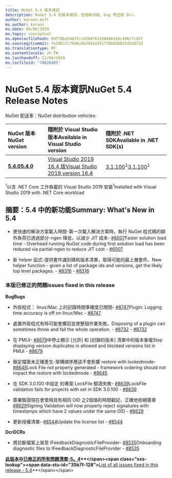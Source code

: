 ```yaml
---
title: NuGet 5.4 版本資訊
description: NuGet 5.4 的版本資訊，包括新功能、bug 修正和 Dcr。
author: karann-msft
ms.author: karann
ms.date: 09/06/2019
ms.topic: conceptual
ms.openlocfilehash: 69f78ba5483fcc92887624584663e8c496cfc497
ms.sourcegitcommit: fe34b1fc79d6a9b2943a951f70b820037d2dd72d
ms.translationtype: MT
ms.contentlocale: zh-TW
ms.lasthandoff: 12/04/2019
ms.locfileid: "74828405"
---
```

# <a name="nuget-54-release-notes"></a><span data-ttu-id="35b7f-103">NuGet 5.4 版本資訊</span><span class="sxs-lookup"><span data-stu-id="35b7f-103">NuGet 5.4 Release Notes</span></span>

<span data-ttu-id="35b7f-104">NuGet 配送車：</span><span class="sxs-lookup"><span data-stu-id="35b7f-104">NuGet distribution vehicles:</span></span>

| <span data-ttu-id="35b7f-105">NuGet 版本</span><span class="sxs-lookup"><span data-stu-id="35b7f-105">NuGet version</span></span> | <span data-ttu-id="35b7f-106">隨附於 Visual Studio 版本</span><span class="sxs-lookup"><span data-stu-id="35b7f-106">Available in Visual Studio version</span></span>| <span data-ttu-id="35b7f-107">隨附於 .NET SDK</span><span class="sxs-lookup"><span data-stu-id="35b7f-107">Available in .NET SDK(s)</span></span>|
|:---|:---|:---|
| [<span data-ttu-id="35b7f-108">**5.4.0**</span><span class="sxs-lookup"><span data-stu-id="35b7f-108">**5.4.0**</span></span>](https://nuget.org/downloads) | [<span data-ttu-id="35b7f-109">Visual Studio 2019 16.4 版</span><span class="sxs-lookup"><span data-stu-id="35b7f-109">Visual Studio 2019 version 16.4</span></span>](https://visualstudio.microsoft.com/downloads/) | <span data-ttu-id="35b7f-110">[3.1.100](https://dotnet.microsoft.com/download/dotnet-core/3.1)<sup>1</sup></span><span class="sxs-lookup"><span data-stu-id="35b7f-110">[3.1.100](https://dotnet.microsoft.com/download/dotnet-core/3.1)<sup>1</sup></span></span> |

<span data-ttu-id="35b7f-111"><sup>1</sup>以含 .NET Core 工作負載的 Visual Studio 2019 安裝</span><span class="sxs-lookup"><span data-stu-id="35b7f-111"><sup>1</sup>Installed with Visual Studio 2019 with .NET Core workload</span></span>

## <a name="summary-whats-new-in-54"></a><span data-ttu-id="35b7f-112">摘要：5.4 中的新功能</span><span class="sxs-lookup"><span data-stu-id="35b7f-112">Summary: What's New in 5.4</span></span>

* <span data-ttu-id="35b7f-113">更快速的解決方案載入時間-第一次載入解決方案時，執行 NuGet 程式碼的額外負荷已透過部分-ngen 降低，以減少 JIT 成本- [#6007](https://github.com/NuGet/Home/issues/6007)</span><span class="sxs-lookup"><span data-stu-id="35b7f-113">Faster solution load time - Overhead running NuGet code during first solution load has been reduced via partial-ngen to reduce JIT cost - [#6007](https://github.com/NuGet/Home/issues/6007)</span></span>

* <span data-ttu-id="35b7f-114">新 helper 函式-提供套件識別碼和版本清單，取得可能的最上層套件。</span><span class="sxs-lookup"><span data-stu-id="35b7f-114">New helper function - given a list of package ids and versions, get the likely top level packages.</span></span><span data-ttu-id="35b7f-115"> - [#8316](https://github.com/NuGet/Home/issues/8316)</span><span class="sxs-lookup"><span data-stu-id="35b7f-115"> - [#8316](https://github.com/NuGet/Home/issues/8316)</span></span>

### <a name="issues-fixed-in-this-release"></a><span data-ttu-id="35b7f-116">本版已修正的問題</span><span class="sxs-lookup"><span data-stu-id="35b7f-116">Issues fixed in this release</span></span>

<span data-ttu-id="35b7f-117">**Bug**</span><span class="sxs-lookup"><span data-stu-id="35b7f-117">**Bugs**</span></span>

* <span data-ttu-id="35b7f-118">外掛程式： linux/Mac 上的記錄時間準確度已關閉- [#8747](https://github.com/NuGet/Home/issues/8747)</span><span class="sxs-lookup"><span data-stu-id="35b7f-118">Plugin: Logging time accuracy is off on linux/Mac - [#8747](https://github.com/NuGet/Home/issues/8747)</span></span>

* <span data-ttu-id="35b7f-119">處置外掛程式有時可能會擲回並使整個作業失敗。</span><span class="sxs-lookup"><span data-stu-id="35b7f-119">Disposing of a plugin can sometimes throw and fail the whole operation.</span></span><span data-ttu-id="35b7f-120"> - [#8732](https://github.com/NuGet/Home/issues/8732)</span><span class="sxs-lookup"><span data-stu-id="35b7f-120"> - [#8732](https://github.com/NuGet/Home/issues/8732)</span></span>

* <span data-ttu-id="35b7f-121">在 PMUI- [#8679](https://github.com/NuGet/Home/issues/8679)中停止顯示 [允許] 和 [封鎖的版本] 清單中的版本重複</span><span class="sxs-lookup"><span data-stu-id="35b7f-121">Stop displaying version duplicates in allowed and blocked versions list in PMUI - [#8679](https://github.com/NuGet/Home/issues/8679)</span></span>

* <span data-ttu-id="35b7f-122">鎖定檔案未正確產生-架構順序應該不會影響 restore with lockedmode- [#8645](https://github.com/NuGet/Home/issues/8645)</span><span class="sxs-lookup"><span data-stu-id="35b7f-122">Lock File not properly generated - framework ordering should not impact the restore with lockedmode - [#8645](https://github.com/NuGet/Home/issues/8645)</span></span>

* <span data-ttu-id="35b7f-123">在 SDK 3.0.100 中設定 <RuntimeIdentifiers> 的專案 LockFile 驗證失敗- [#8639](https://github.com/NuGet/Home/issues/8639)</span><span class="sxs-lookup"><span data-stu-id="35b7f-123">LockFile validation fails for projects with <RuntimeIdentifiers> set in SDK 3.0.100 - [#8639](https://github.com/NuGet/Home/issues/8639)</span></span>

* <span data-ttu-id="35b7f-124">簽署驗證現在會使用具有相同 OID 之2個值的時間戳記，正確地拒絕簽章[#8629](https://github.com/NuGet/Home/issues/8629)</span><span class="sxs-lookup"><span data-stu-id="35b7f-124">Signing Validation will now properly reject signatures with timestamps which have 2 values under the same OID - [#8629](https://github.com/NuGet/Home/issues/8629)</span></span>

* <span data-ttu-id="35b7f-125">更新授權清單- [#8544](https://github.com/NuGet/Home/issues/8544)</span><span class="sxs-lookup"><span data-stu-id="35b7f-125">Update the license list - [#8544](https://github.com/NuGet/Home/issues/8544)</span></span>

<span data-ttu-id="35b7f-126">**Dcr**</span><span class="sxs-lookup"><span data-stu-id="35b7f-126">**DCRs**</span></span>

* <span data-ttu-id="35b7f-127">將診斷檔案上架至 IFeedbackDiagnosticFileProvider- [#8535](https://github.com/NuGet/Home/issues/8535)</span><span class="sxs-lookup"><span data-stu-id="35b7f-127">Onboarding diagnostic files to IFeedbackDiagnosticFileProvider - [#8535](https://github.com/NuGet/Home/issues/8535)</span></span>

<span data-ttu-id="35b7f-128">**[此版本中已修正的所有問題清單-5。4](https://github.com/nuget/home/issues?q=is%3Aissue+is%3Aclosed+milestone%3A%225.4")**</span><span class="sxs-lookup"><span data-stu-id="35b7f-128">**[List of all issues fixed in this release - 5.4](https://github.com/nuget/home/issues?q=is%3Aissue+is%3Aclosed+milestone%3A%225.4")**</span></span>
